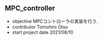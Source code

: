 ## MPC_controller
- objective
  MPCコントローラの実装を行う．
- contributor
  Tomohiro Otsu
- start project date
  2021/08/10
